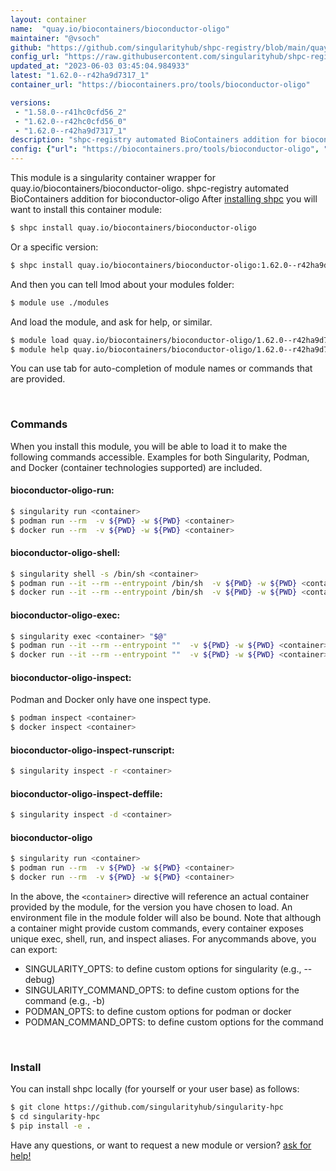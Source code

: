 ```yaml
---
layout: container
name:  "quay.io/biocontainers/bioconductor-oligo"
maintainer: "@vsoch"
github: "https://github.com/singularityhub/shpc-registry/blob/main/quay.io/biocontainers/bioconductor-oligo/container.yaml"
config_url: "https://raw.githubusercontent.com/singularityhub/shpc-registry/main/quay.io/biocontainers/bioconductor-oligo/container.yaml"
updated_at: "2023-06-03 03:45:04.984933"
latest: "1.62.0--r42ha9d7317_1"
container_url: "https://biocontainers.pro/tools/bioconductor-oligo"

versions:
 - "1.58.0--r41hc0cfd56_2"
 - "1.62.0--r42hc0cfd56_0"
 - "1.62.0--r42ha9d7317_1"
description: "shpc-registry automated BioContainers addition for bioconductor-oligo"
config: {"url": "https://biocontainers.pro/tools/bioconductor-oligo", "maintainer": "@vsoch", "description": "shpc-registry automated BioContainers addition for bioconductor-oligo", "latest": {"1.62.0--r42ha9d7317_1": "sha256:beabac364a6fb0994141f72db4e4ee129ebece1526ea8af646046ee2690d9413"}, "tags": {"1.58.0--r41hc0cfd56_2": "sha256:16cbc6cd7914d0b9e33c3de46e849cd37a6d1fe28f7f563d87ea7e211170be40", "1.62.0--r42hc0cfd56_0": "sha256:2f368d7d2c8c62ca2442be07f61ca9fa5aa346a8757799fe9abe0a5f451ddb76", "1.62.0--r42ha9d7317_1": "sha256:beabac364a6fb0994141f72db4e4ee129ebece1526ea8af646046ee2690d9413"}, "docker": "quay.io/biocontainers/bioconductor-oligo"}
---
```


This module is a singularity container wrapper for quay.io/biocontainers/bioconductor-oligo.
shpc-registry automated BioContainers addition for bioconductor-oligo
After [installing shpc](#install) you will want to install this container module:


```bash
$ shpc install quay.io/biocontainers/bioconductor-oligo
```

Or a specific version:

```bash
$ shpc install quay.io/biocontainers/bioconductor-oligo:1.62.0--r42ha9d7317_1
```

And then you can tell lmod about your modules folder:

```bash
$ module use ./modules
```

And load the module, and ask for help, or similar.

```bash
$ module load quay.io/biocontainers/bioconductor-oligo/1.62.0--r42ha9d7317_1
$ module help quay.io/biocontainers/bioconductor-oligo/1.62.0--r42ha9d7317_1
```

You can use tab for auto-completion of module names or commands that are provided.

<br>

### Commands

When you install this module, you will be able to load it to make the following commands accessible.
Examples for both Singularity, Podman, and Docker (container technologies supported) are included.

#### bioconductor-oligo-run:

```bash
$ singularity run <container>
$ podman run --rm  -v ${PWD} -w ${PWD} <container>
$ docker run --rm  -v ${PWD} -w ${PWD} <container>
```

#### bioconductor-oligo-shell:

```bash
$ singularity shell -s /bin/sh <container>
$ podman run --it --rm --entrypoint /bin/sh  -v ${PWD} -w ${PWD} <container>
$ docker run --it --rm --entrypoint /bin/sh  -v ${PWD} -w ${PWD} <container>
```

#### bioconductor-oligo-exec:

```bash
$ singularity exec <container> "$@"
$ podman run --it --rm --entrypoint ""  -v ${PWD} -w ${PWD} <container> "$@"
$ docker run --it --rm --entrypoint ""  -v ${PWD} -w ${PWD} <container> "$@"
```

#### bioconductor-oligo-inspect:

Podman and Docker only have one inspect type.

```bash
$ podman inspect <container>
$ docker inspect <container>
```

#### bioconductor-oligo-inspect-runscript:

```bash
$ singularity inspect -r <container>
```

#### bioconductor-oligo-inspect-deffile:

```bash
$ singularity inspect -d <container>
```



#### bioconductor-oligo

```bash
$ singularity run <container>
$ podman run --rm  -v ${PWD} -w ${PWD} <container>
$ docker run --rm  -v ${PWD} -w ${PWD} <container>
```


In the above, the `<container>` directive will reference an actual container provided
by the module, for the version you have chosen to load. An environment file in the
module folder will also be bound. Note that although a container
might provide custom commands, every container exposes unique exec, shell, run, and
inspect aliases. For anycommands above, you can export:

 - SINGULARITY_OPTS: to define custom options for singularity (e.g., --debug)
 - SINGULARITY_COMMAND_OPTS: to define custom options for the command (e.g., -b)
 - PODMAN_OPTS: to define custom options for podman or docker
 - PODMAN_COMMAND_OPTS: to define custom options for the command

<br>

### Install

You can install shpc locally (for yourself or your user base) as follows:

```bash
$ git clone https://github.com/singularityhub/singularity-hpc
$ cd singularity-hpc
$ pip install -e .
```

Have any questions, or want to request a new module or version? [ask for help!](https://github.com/singularityhub/singularity-hpc/issues)